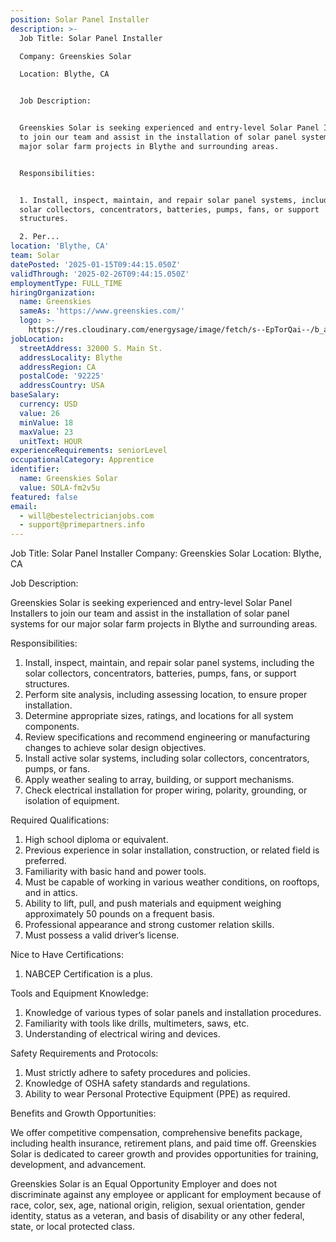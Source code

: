 ```yaml
---
position: Solar Panel Installer
description: >-
  Job Title: Solar Panel Installer

  Company: Greenskies Solar

  Location: Blythe, CA


  Job Description:


  Greenskies Solar is seeking experienced and entry-level Solar Panel Installers
  to join our team and assist in the installation of solar panel systems for our
  major solar farm projects in Blythe and surrounding areas. 


  Responsibilities:


  1. Install, inspect, maintain, and repair solar panel systems, including the
  solar collectors, concentrators, batteries, pumps, fans, or support
  structures.

  2. Per...
location: 'Blythe, CA'
team: Solar
datePosted: '2025-01-15T09:44:15.050Z'
validThrough: '2025-02-26T09:44:15.050Z'
employmentType: FULL_TIME
hiringOrganization:
  name: Greenskies
  sameAs: 'https://www.greenskies.com/'
  logo: >-
    https://res.cloudinary.com/energysage/image/fetch/s--EpTorQai--/b_auto,c_pad,f_auto,h_200,q_auto,w_200/https://es-media-prod.s3.amazonaws.com/media/supplier/logo/source/Greenskies_Clean_Focus_Company.jpg
jobLocation:
  streetAddress: 32000 S. Main St.
  addressLocality: Blythe
  addressRegion: CA
  postalCode: '92225'
  addressCountry: USA
baseSalary:
  currency: USD
  value: 26
  minValue: 18
  maxValue: 23
  unitText: HOUR
experienceRequirements: seniorLevel
occupationalCategory: Apprentice
identifier:
  name: Greenskies Solar
  value: SOLA-fm2v5u
featured: false
email:
  - will@bestelectricianjobs.com
  - support@primepartners.info
---
```




Job Title: Solar Panel Installer
Company: Greenskies Solar
Location: Blythe, CA

Job Description:

Greenskies Solar is seeking experienced and entry-level Solar Panel Installers to join our team and assist in the installation of solar panel systems for our major solar farm projects in Blythe and surrounding areas. 

Responsibilities:

1. Install, inspect, maintain, and repair solar panel systems, including the solar collectors, concentrators, batteries, pumps, fans, or support structures.
2. Perform site analysis, including assessing location, to ensure proper installation.
3. Determine appropriate sizes, ratings, and locations for all system components.
4. Review specifications and recommend engineering or manufacturing changes to achieve solar design objectives.
5. Install active solar systems, including solar collectors, concentrators, pumps, or fans.
6. Apply weather sealing to array, building, or support mechanisms.
7. Check electrical installation for proper wiring, polarity, grounding, or isolation of equipment.

Required Qualifications:

1. High school diploma or equivalent.
2. Previous experience in solar installation, construction, or related field is preferred.
3. Familiarity with basic hand and power tools.
4. Must be capable of working in various weather conditions, on rooftops, and in attics.
5. Ability to lift, pull, and push materials and equipment weighing approximately 50 pounds on a frequent basis.
6. Professional appearance and strong customer relation skills.
7. Must possess a valid driver’s license.

Nice to Have Certifications:

1. NABCEP Certification is a plus.

Tools and Equipment Knowledge:

1. Knowledge of various types of solar panels and installation procedures.
2. Familiarity with tools like drills, multimeters, saws, etc.
3. Understanding of electrical wiring and devices.

Safety Requirements and Protocols:

1. Must strictly adhere to safety procedures and policies.
2. Knowledge of OSHA safety standards and regulations.
3. Ability to wear Personal Protective Equipment (PPE) as required.

Benefits and Growth Opportunities:

We offer competitive compensation, comprehensive benefits package, including health insurance, retirement plans, and paid time off. Greenskies Solar is dedicated to career growth and provides opportunities for training, development, and advancement.

Greenskies Solar is an Equal Opportunity Employer and does not discriminate against any employee or applicant for employment because of race, color, sex, age, national origin, religion, sexual orientation, gender identity, status as a veteran, and basis of disability or any other federal, state, or local protected class.
